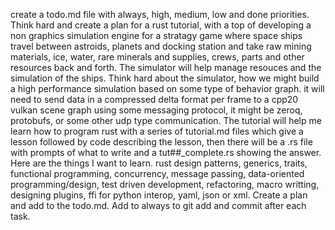 create a todo.md file with always, high, medium, low and done priorities. Think hard and create a 
  plan for a rust tutorial, with a top of developing a non graphics simulation engine for a stratagy
   game where space ships travel between astroids, planets and docking station and take raw mining 
  materials, ice, water, rare minerals and supplies, crews, parts and other resources back and 
  forth. The simulator will help manage resouces and the simulation of the ships. Think hard about 
  the simulator, how we might build a high performance simulation based on some type of behavior 
  graph. it will need to send data in a compressed delta format per frame to a cpp20 vulkan scene 
  graph using some messaging protocol, it might be zeroq, protobufs, or some other udp type 
  communication. The tutorial will help me learn how to program rust with a series of tutorial.md 
  files which give a lesson followed by code describing the lesson, then there will be a .rs file 
  with prompts of what to write and a tut##_complete.rs showing the answer. Here are the things I 
  want to learn. rust design patterns, generics, traits, functional programming, concurrency, 
  message passing, data-oriented programming/design, test driven development, refactoring, macro 
  writting, designing plugins, ffi for python interop, yaml, json or xml. Create a plan and add to 
  the todo.md. Add to always to git add and commit after each task.

